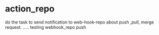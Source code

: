# action_repo
do the task to send notification to web-hook-repo about push ,pull, merge request.
.....
testing webhook_repo push
